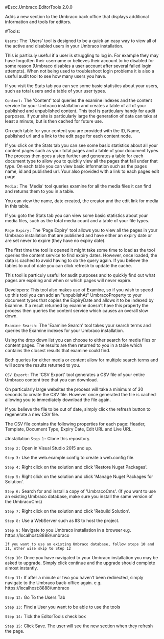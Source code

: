 #Escc.Umbraco.EditorTools 2.0.0

Adds a new section to the Umbraco back office that displays additional information and tools for editors.

#Tools:

`Users:` The 'Users' tool is designed to be a quick an easy way to view all of the active and disabled users in your Umbraco installation.

This is particuly useful if a user is struggling to log in. For example they may have forgotten their username or believes their account to be disabled for some reason (Umbraco disables a user account after several failed login attempts). When not being used to troubleshoot login problems it is also a useful audit tool to see how many users you have.

If you visit the Stats tab you can see some basic statistics about your users, such as total users and a table of your user types.

`Content:` The 'Content' tool queries the examine indexes and the content service for your Umbraco installation and creates a table of all of your published and unpublished content. This tool is particulary handy for audit purposes. If your site is particularly large the generation of data can take at least a minute, but is then cached for future use.

On each table for your content you are provided with the ID, Name, published url and a link to the edit page for each content node.

If you click on the Stats tab you can see some basic statistics about all your content pages such as your total pages and a table of your document types. 
The process then goes a step further and generates a table for each document type to allow you to quickly view all the pages that fall under that type. On each table you can view basic information such as the pages name, id and published url. Your also provided with a link to each pages edit page.

`Media:` The 'Media' tool queries examine for all the media files it can find and returns them to you in a table.

You can view the name, date created, the creator and the edit link for media in this table.

If you goto the Stats tab you can view some basic statistics about your media files, such as the total media count and a table of your file types.

`Page Expiry:` The 'Page Expiry' tool allows you to view all the pages in your Umbraco installation that are published and have either an expiry date or are set never to expire (they have no expiry date).

 The first time the tool is opened it might take some time to load as the tool queries the content service to find expiry dates. However, once loaded, the data is cached to avoid having to do the query again. If you believe the tables to out of date you can click refresh to update the cache.

This tool is particuly useful for audit purposes and to quickly find out what pages are expiring and when or which pages will never expire.

Developers: This tool also makes use of Examine, so if you wish to speed up this tool you can add an "unpublishAt" UmbracoProperty to your document types that copies the ExpiryDate and allows it to be indexed by Examine. If a result returned by examine doesn't have this property the process then queries the content service which causes an overall slow down.

`Examine Search:` The 'Examine Search' tool takes your search terms and queries the Examine indexes for your Umbraco installation.

Using the drop down list you can choose to either search for media files or content pages. The results are then returned to you in a table which contains the closest results that examine could find.

Both queries for either media or content allow for multiple search terms and will score the results returned to you.

`CSV Export:` The 'CSV Export' tool generates a CSV file of your entire Umbraco content tree that you can download.

On particularly large websites the process will take a minimum of 30 seconds to create the CSV file. However once generated the file is cached allowing you to immediately download the file again.

If you believe the file to be out of date, simply click the refresh button to regenerate a new CSV file.

The CSV file contains the following properties for each page: Header, Template, Document Type, Expiry Date, Edit URL and Live URL.

#Installation
`Step 1:` Clone this repository.

`Step 2:` Open in Visual Studio 2015 and up.

`Step 3:` Use the web.example.config to create a web.config file.

`Step 4:` Right click on the solution and click 'Restore Nuget Packages'.

`Step 5:` Right click on the solution and click 'Manage Nuget Packages for Solution'.

`Step 6:` Search for and install a copy of 'UmbracoCms'. (If you want to use an existing Umbraco database, make sure you install the same version of the UmbracoCms)

`Step 7:` Right click on the solution and click 'Rebuild Solution'.

`Step 8:` Use a WebServer such as IIS to host the project.

`Step 9:` Navigate to you Umbraco installation in a browser e.g. https://localhost:8888/umbraco

`If you want to use an existing Umbraco database, follow steps 10 and 11, other wise skip to Step 12`

`Step 10:` Once you have navigated to your Umbraco installation you may be asked to upgrade. Simply click continue and the upgrade should complete almost instantly.

`Step 11:` If after a minute or two you haven't been redirected, simply navigate to the Umbraco back-office again. e.g. https://localhost:8888/umbraco

`Step 12:` Go To the Users Tab

`Step 13:` Find a User you want to be able to use the tools

`Step 14:` Tick the EditorTools check box

`Step 15:` Click Save. The user will see the new section when they refresh the page.